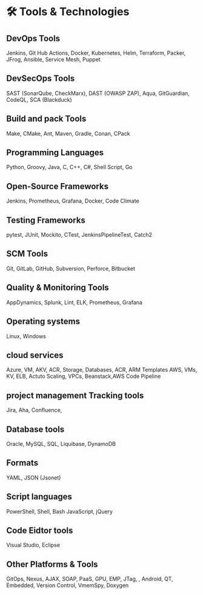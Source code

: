 # 🛠️ Tools & Technologies

## DevOps Tools
Jenkins, Git Hub Actions, Docker, Kubernetes, Helm, Terraform, Packer, JFrog, Ansible, Service Mesh, Puppet

## DevSecOps Tools
SAST (SonarQube, CheckMarx), DAST (OWASP ZAP), Aqua, GitGuardian, CodeQL, SCA (Blackduck)

## Build and pack Tools
Make, CMake, Ant, Maven, Gradle, Conan, CPack

## Programming Languages
Python, Groovy, Java, C, C++, C#, Shell Script, Go

## Open-Source Frameworks
Jenkins, Prometheus, Grafana, Docker, Code Climate

## Testing Frameworks
pytest, JUnit, Mockito, CTest, JenkinsPipelineTest, Catch2

## SCM Tools
Git, GitLab, GitHub, Subversion, Perforce, Bitbucket

## Quality & Monitoring Tools
AppDynamics, Splunk, Lint, ELK, Prometheus, Grafana

## Operating systems
Linux, Windows

## cloud services 
Azure, VM, AKV, ACR, Storage, Databases, ACR, ARM Templates
AWS, VMs, KV, ELB, Actuto Scaling, VPCs, Beanstack,AWS Code Pipeline

## project management Tracking tools
Jira, Aha, Confluence, 

## Database tools
Oracle, MySQL, SQL, Liquibase, DynamoDB

## Formats 
YAML, JSON (Jsonet)

## Script languages 
PowerShell, Shell, Bash JavaScript, jQuery

## Code Eidtor tools 
Visual Studio, Eclipse

## Other Platforms & Tools
 GitOps, Nexus, AJAX, SOAP, PaaS, GPU, EMP, JTag, , Android, QT, Embedded, Version Control, VmemSpy, Doxygen


